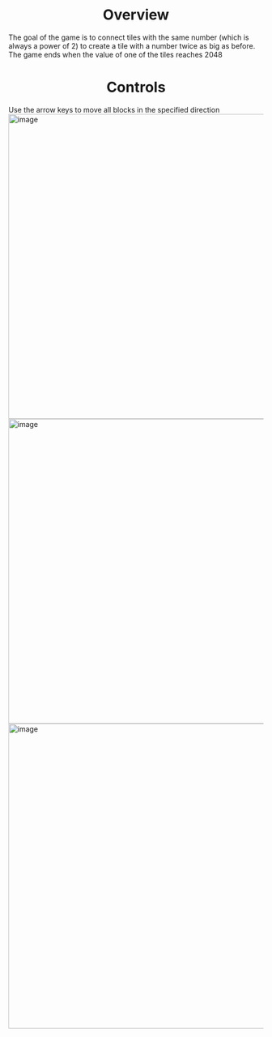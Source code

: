 <h1><center>Overview</center></h1>
The goal of the game is to connect tiles with the same number (which is always a power of 2) to create a tile with a number twice as big as before. The game ends when the value of one of the tiles reaches 2048
<h1><center>Controls</center></h1>
Use the arrow keys to move all blocks in the specified direction
<img width="602" alt="image" src="https://github.com/V8Enthusiast/2048/assets/122159672/8ec46972-2b8d-411f-8597-8556c97c7b4d">
<img width="602" alt="image" src="https://github.com/V8Enthusiast/2048/assets/122159672/06cfb77b-4826-4429-9ce5-28fba08dca2c">
<img width="602" alt="image" src="https://github.com/V8Enthusiast/2048/assets/122159672/d8e6ca65-c441-4312-a1fe-1dc75bb723fc">
